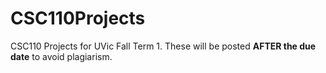 # CSC110Projects
CSC110 Projects for UVic Fall Term 1. 
These will be posted **__AFTER the due date__** to avoid plagiarism.
